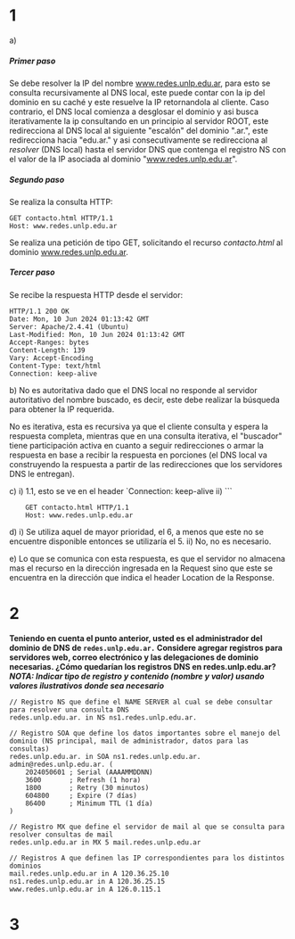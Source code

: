 # 1
a)
##### Primer paso
Se debe resolver la IP del nombre www.redes.unlp.edu.ar, para esto se consulta recursivamente al DNS local, este puede contar con la ip del dominio en su caché y este resuelve la IP retornandola al cliente. Caso contrario, el DNS local comienza a desglosar el dominio y asi busca iterativamente la ip consultando en un principio al servidor ROOT, este redirecciona al DNS local al siguiente "escalón" del dominio ".ar.", este redirecciona hacia "edu.ar." y asi consecutivamente se redirecciona al *resolver* (DNS local) hasta el servidor DNS que contenga el registro NS con el valor de la IP asociada al dominio "www.redes.unlp.edu.ar".  
##### Segundo paso
Se realiza la consulta HTTP:
```http
GET contacto.html HTTP/1.1
Host: www.redes.unlp.edu.ar
```
Se realiza una petición de tipo GET, solicitando el recurso *contacto.html* al dominio www.redes.unlp.edu.ar. 
##### Tercer paso
Se recibe la respuesta HTTP desde el servidor:
```http
HTTP/1.1 200 OK 
Date: Mon, 10 Jun 2024 01:13:42 GMT 
Server: Apache/2.4.41 (Ubuntu) 
Last-Modified: Mon, 10 Jun 2024 01:13:42 GMT 
Accept-Ranges: bytes 
Content-Length: 139 
Vary: Accept-Encoding 
Content-Type: text/html 
Connection: keep-alive
```

b) 
No es autoritativa dado que el DNS local no responde al servidor autoritativo del nombre buscado, es decir, este debe realizar la búsqueda para obtener la IP requerida.

No es iterativa, esta es recursiva ya que el cliente consulta y espera la respuesta completa, mientras que en una consulta iterativa, el "buscador" tiene participación activa en cuanto a seguir redirecciones o armar la respuesta en base a recibir la respuesta en porciones (el DNS local va construyendo la respuesta a partir de las redirecciones que los servidores DNS le entregan).

c)
	i) 1.1, esto se ve en el header `Connection: keep-alive
	ii)  ```
```http	 
	GET contacto.html HTTP/1.1
	Host: www.redes.unlp.edu.ar
```

d)
	i) Se utiliza aquel de mayor prioridad, el 6, a menos que este no se encuentre disponible entonces se utilizaría el 5.
	ii) No, no es necesario.

e)
	Lo que se comunica con esta respuesta, es que el servidor no almacena mas el recurso en la dirección ingresada en la Request sino que este se encuentra en la dirección que indica el header Location de la Response.

# 2
**Teniendo en cuenta el punto anterior, usted es el administrador del dominio de DNS de ``redes.unlp.edu.ar.`` 
Considere agregar registros para servidores web, correo electrónico y las delegaciones de dominio necesarias. 
¿Cómo quedarían los registros DNS en redes.unlp.edu.ar? 
*NOTA: Indicar tipo de registro y contenido (nombre y valor) usando valores ilustrativos donde sea necesario***

```clike
// Registro NS que define el NAME SERVER al cual se debe consultar para resolver una consulta DNS
redes.unlp.edu.ar. in NS ns1.redes.unlp.edu.ar.

// Registro SOA que define los datos importantes sobre el manejo del dominio (NS principal, mail de administrador, datos para las consultas)
redes.unlp.edu.ar. in SOA ns1.redes.unlp.edu.ar. admin@redes.unlp.edu.ar. (
    2024050601 ; Serial (AAAAMMDDNN)
    3600       ; Refresh (1 hora)
    1800       ; Retry (30 minutos)
    604800     ; Expire (7 días)
    86400      ; Minimum TTL (1 día)
)

// Registro MX que define el servidor de mail al que se consulta para resolver consultas de mail
redes.unlp.edu.ar in MX 5 mail.redes.unlp.edu.ar

// Registros A que definen las IP correspondientes para los distintos dominios
mail.redes.unlp.edu.ar in A 120.36.25.10
ns1.redes.unlp.edu.ar in A 120.36.25.15
www.redes.unlp.edu.ar in A 126.0.115.1
```
# 3
